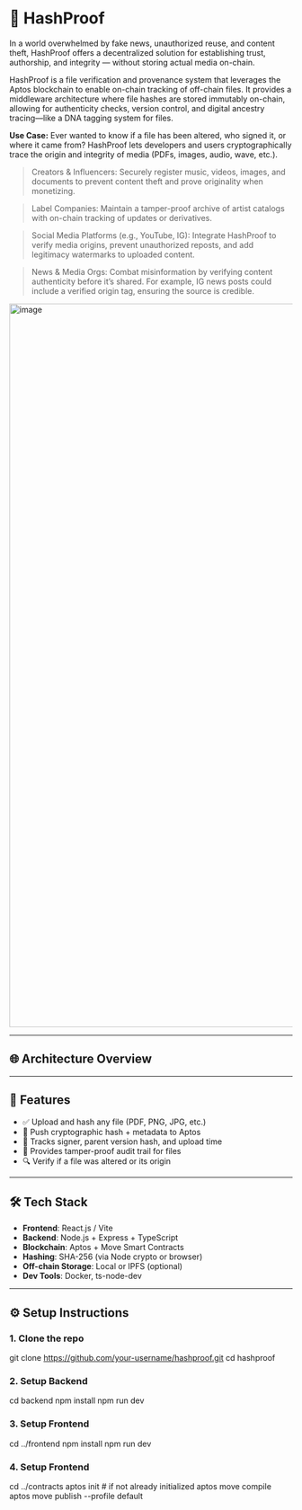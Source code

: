# 🔐 HashProof

In a world overwhelmed by fake news, unauthorized reuse, and content theft, HashProof offers a decentralized solution for establishing trust, authorship, and integrity — without storing actual media on-chain.

HashProof is a file verification and provenance system that leverages the Aptos blockchain to enable on-chain tracking of off-chain files. It provides a middleware architecture where file hashes are stored immutably on-chain, allowing for authenticity checks, version control, and digital ancestry tracing—like a DNA tagging system for files.

**Use Case:** Ever wanted to know if a file has been altered, who signed it, or where it came from? HashProof lets developers and users cryptographically trace the origin and integrity of media (PDFs, images, audio, wave, etc.).

  > Creators & Influencers: Securely register music, videos, images, and documents to prevent content theft and prove originality when monetizing.

  > Label Companies: Maintain a tamper-proof archive of artist catalogs with on-chain tracking of updates or derivatives.

  > Social Media Platforms (e.g., YouTube, IG): Integrate HashProof to verify media origins, prevent unauthorized reposts, and add legitimacy watermarks to uploaded content.

  > News & Media Orgs: Combat misinformation by verifying content authenticity before it’s shared. For example, IG news posts could include a verified origin tag, ensuring the source is credible.

<img width="1288" alt="image" src="https://github.com/user-attachments/assets/409035fa-57e0-4ae9-8158-9f66507def2b" />

---

## 🌐 Architecture Overview



---

## 🚀 Features

- ✅ Upload and hash any file (PDF, PNG, JPG, etc.)
- 🔗 Push cryptographic hash + metadata to Aptos
- 🪪 Tracks signer, parent version hash, and upload time
- 🧾 Provides tamper-proof audit trail for files
- 🔍 Verify if a file was altered or its origin

---

## 🛠️ Tech Stack

- **Frontend**: React.js / Vite
- **Backend**: Node.js + Express + TypeScript
- **Blockchain**: Aptos + Move Smart Contracts
- **Hashing**: SHA-256 (via Node crypto or browser)
- **Off-chain Storage**: Local or IPFS (optional)
- **Dev Tools**: Docker, ts-node-dev

---

## ⚙️ Setup Instructions

### 1. Clone the repo

git clone https://github.com/your-username/hashproof.git
cd hashproof

### 2. Setup Backend
cd backend
npm install
npm run dev

### 3. Setup Frontend
cd ../frontend
npm install
npm run dev

### 4. Setup Frontend
cd ../contracts
aptos init  # if not already initialized
aptos move compile
aptos move publish --profile default


